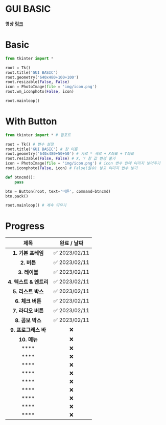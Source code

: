 # **GUI BASIC**

**영상** [**링크**](https://www.youtube.com/watch?v=bKPIcoou9N8&t=1762s, "진짜 대단하신 분..")

# **Basic**

```py
from tkinter import *

root = Tk()
root.title('GUI BASIC')
root.geometry('640x480+100+100')
root.resizable(False, False)
icon = PhotoImage(file = 'img/icon.png')
root.wm_iconphoto(False, icon)

root.mainloop()
```

# **With Button**

```py
from tkinter import * # 임포트

root = Tk() # 변수 설정
root.title('GUI BASIC') # 창 이름
root.geometry('640x480+50+50') # 가로 * 세로 + X좌표 + Y좌표
root.resizable(False, False) # X, Y 창 값 변경 불가
icon = PhotoImage(file = 'img/icon.png') # icon 변수 안에 이미지 넣어주기
root.iconphoto(False, icon) # False(필수) 넣고 이미지 변수 넣기

def btncmd():
    pass

btn = Button(root, text='버튼', command=btncmd)
btn.pack()

root.mainloop() # 계속 띄우기
```


# **Progress**

|제목|완료 / 날짜|
|:------:|:---:|
|**1. 기본 프레임**|✅ 2023/02/11|
|**2. 버튼**|✅ 2023/02/11|
|**3. 레이블**|✅ 2023/02/11|
|**4. 텍스트 & 엔트리**|✅ 2023/02/11|
|**5. 리스트 박스**|✅ 2023/02/11|
|**6. 체크 버튼**|✅ 2023/02/11|
|**7. 라디오 버튼**|✅ 2023/02/11|
|**8. 콤보 박스**|✅ 2023/02/11|
|**9. 프로그레스 바**|❌|
|**10. 메뉴**|❌|
|****|❌|
|****|❌|
|****|❌|
|****|❌|
|****|❌|
|****|❌|
|****|❌|
|****|❌|
|****|❌|
